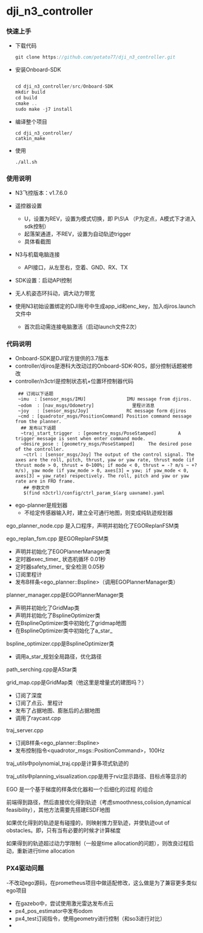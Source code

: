 # dji_n3_controller

### 快速上手

- 下载代码
  ```c
  git clone https://github.com/potato77/dji_n3_controller.git
  ```
  
- 安装Onboard-SDK
  ```c

  cd dji_n3_controller/src/Onboard-SDK
  mkdir build
  cd build
  cmake ..
  sudo make -j7 install
  ```

- 编译整个项目
  ```
  cd dji_n3_controller/
  catkin_make
  ```

- 使用
  ```
  ./all.sh
  ```

### 使用说明
- N3飞控版本：v1.7.6.0

- 遥控器设置
  - U，设置为REV，设置为模式切换，即 P\S\A （P为定点，A模式下才进入sdk控制）
  - 起落架通道，不REV，设置为自动轨迹trigger
  - 具体看截图
- N3与机载电脑连接
  - API接口，从左至右，空着、GND、RX、TX
- SDK设置：启动API控制
- 无人机姿态环抖动，调大动力带宽
- 使用N3初始设置绑定的DJI账号中生成app_id和enc_key，加入djiros.launch文件中
  - 首次启动需连接电脑激活（启动launch文件2次）
 
### 代码说明

- Onboard-SDK是DJI官方提供的3.7版本
- controller/djiros是港科大改动过的Onboard-SDK-ROS，部分控制话题被修改
- controller/n3ctrl是控制状态机+位置环控制器代码
  ```
   ## 订阅以下话题
   ~imu  : [sensor_msgs/IMU]               IMU message from djiros.
   ~odom  : [nav_msgs/Odometry]              里程计消息
   ~joy   : [sensor_msgs/Joy]              RC message form djiros
   ~cmd : [quadrotor_msgs/PositionCommand] Position command message from the planner.
    ## 发布以下话题
    ~traj_start_trigger  : [geometry_msgs/PoseStamped]        A trigger message is sent when enter command mode.
    ~desire_pose : [geometry_msgs/PoseStamped]     The desired pose of the controller.
     ~ctrl : [sensor_msgs/Joy] The output of the control signal. The axes are the roll, pitch, thrust, yaw or yaw rate, thrust mode (if thrust mode > 0, thrust = 0~100%; if mode < 0, thrust = -? m/s ~ +? m/s), yaw mode (if yaw_mode > 0, axes[3] = yaw; if yaw_mode < 0, axes[3] = yaw_rate) respectively. The roll, pitch and yaw or yaw rate are in FRD frame. 
     ## 参数文件
     $(find n3ctrl)/config/ctrl_param_$(arg uavname).yaml
  ```
- ego-planner是规划器
  - 不给定传感器输入时，建立全可通行地图，则变成纯轨迹规划器

ego_planner_node.cpp 是入口程序，声明并初始化了EGOReplanFSM类

ego_replan_fsm.cpp 是EGOReplanFSM类
  - 声明并初始化了EGOPlannerManager类
  - 定时器exec_timer_ 状态机循环 0.01秒
  - 定时器safety_timer_ 安全检测 0.05秒
  - 订阅里程计
  - 发布B样条<ego_planner::Bspline>（调用EGOPlannerManager类）

planner_manager.cpp是EGOPlannerManager类
  - 声明并初始化了GridMap类
  - 声明并初始化了BsplineOptimizer类
  - 在BsplineOptimizer类中初始化了gridmap地图
  - 在BsplineOptimizer类中初始化了a_star_

bspline_optimizer.cpp是BsplineOptimizer类
  - 调用a_star_规划全局路径，优化路径

path_serching.cpp是AStar类

grid_map.cpp是GridMap类（他这里是增量式的建图吗？）
  - 订阅了深度
  - 订阅了点云、里程计
  - 发布了占据地图、膨胀后的占据地图
  - 调用了raycast.cpp

traj_server.cpp
  - 订阅B样条<ego_planner::Bspline>
  - 发布控制指令<quadrotor_msgs::PositionCommand>，100Hz

traj_utils中polynomial_traj.cpp是计算多项式轨迹的

traj_utils中planning_visualization.cpp是用于rviz显示路径、目标点等显示的


EGO 是一个基于梯度的样条优化器和一个后细化的过程 的组合

前端得到路径，然后直接优化得到轨迹（考虑smoothness,colision,dynamical feasibility），其他方法需要先搭建ESDF地图

如果优化得到的轨迹是有碰撞的，则映射推力至轨迹，并使轨迹out of obstacles。即，只有当有必要的时候才计算梯度

如果得到的轨迹超过动力学限制（一般是time allocation的问题），则改良过程启动，重新进行time allocation

### PX4驱动问题

-不改动ego源码，在prometheus项目中做适配修改，这么做是为了兼容更多类似ego项目
- 在gazebo中，尝试使用激光雷达发布点云
- px4_pos_estimator中发布odom
- px4_test订阅指令，使用geometry进行控制（和so3进行对比）
- 
